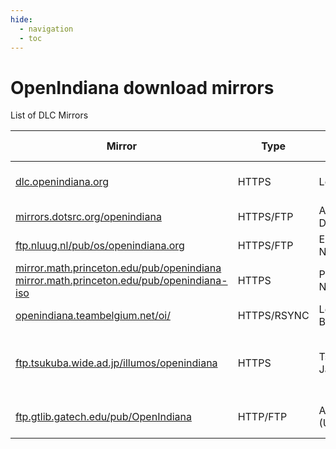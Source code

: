 ```yaml
---
hide:
  - navigation
  - toc
---
```

<!--

The contents of this Documentation are subject to the Public Documentation License Version 1.01
(the "License"); you may only use this Documentation if you comply with the terms of this License.
A copy of the License is available at http://illumos.org/license/PDL.

The Original Documentation is _________________.

The Initial Writer of the Original Documentation is Ken Mays Copyright (C) 2016.
All Rights Reserved. (Initial Writer contact(s):________________[Insert hyperlink/alias]).

Contributor(s):  Michael Kruger,  Adam Števko, Alexander Pyhalov

Portions created by Michael Kruger Copyright (C) 2016.
Portions created by Adam Števko Copyright (C) 2016.
Portions created by Alexander Pyhalov are Copyright (C) 2019.

Portions created by ______ are Copyright (C)_________[Insert year(s)].
All Rights Reserved. (Contributor contact(s):________________[Insert hyperlink/alias]).

-->

# OpenIndiana download mirrors

List of DLC Mirrors

 Mirror                                                                               | Type      | Location            | Connectivity | Provided by                             | Mirror site                                               | Status
 ------------------------------------------------------------------------------------ | --------- |-------------------- | ------------ | --------------------------------------  | --------------------------------------------------------- | ----------------------
[dlc.openindiana.org](https://dlc.openindiana.org/)                                   | HTTPS     | London, UK          | 1Gbit/s      | Krystal Hosting Ltd.                    | [krystal.io](https://krystal.io/)                         | Main download location
[mirrors.dotsrc.org/openindiana](https://mirrors.dotsrc.org/openindiana/)             | HTTPS/FTP | Aalborg, Denmark    | 10Gbit/s     | Dotsrc.org                              | [dotsrc.org](https://dotsrc.org/)                         | Up to date
[ftp.nluug.nl/pub/os/openindiana.org](https://ftp.nluug.nl/pub/os/openindiana.org/)   | HTTPS/FTP | Ede, Netherlands    | 1Gbit/s      | NLUUG                                   | [nluug.nl](https://www.nluug.nl/)                         | Up to date
[mirror.math.princeton.edu/pub/openindiana](https://mirror.math.princeton.edu/pub/openindiana) <br> [mirror.math.princeton.edu/pub/openindiana-iso](https://mirror.math.princeton.edu/pub/openindiana-iso/) | HTTPS | Princeton, NJ (USA)    | 1Gbit/s | Princeton University | [princeton.edu](https://www.princeton.edu/) | Up to date
[openindiana.teambelgium.net/oi/](https://openindiana.teambelgium.net/oi/)                         | HTTPS/RSYNC | Leuven, Belgium        | 500Mbit/s      | Team Belgium                     | [openindiana.teambelgium.net](https://openindiana.teambelgium.net/) | Up to date
[ftp.tsukuba.wide.ad.jp/illumos/openindiana](https://ftp.tsukuba.wide.ad.jp/illumos/openindiana/) | HTTPS | Tsukuba, Japan | 1Gbit/s   | Tsukuba WIDE Public Mirror service      | [tsukuba.wide.ad.jp](https://ftp.tsukuba.wide.ad.jp/)     | Last updated 2021
[ftp.gtlib.gatech.edu/pub/OpenIndiana](http://ftp.gtlib.gatech.edu/pub/OpenIndiana/)  | HTTP/FTP  | Atlanta, GA (USA)   | 1Gbit/s      | Georgia Institute of Technology         | [gatech.edu](https://www.gatech.edu/)                     | Last updated 2021
